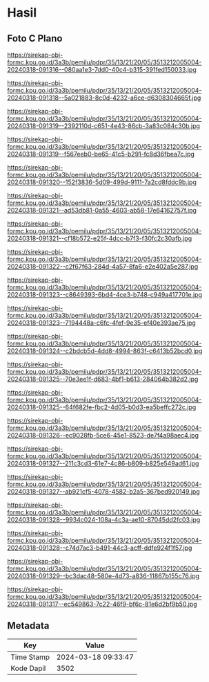 # Hasil

## Foto C Plano

https://sirekap-obj-formc.kpu.go.id/3a3b/pemilu/pdpr/35/13/21/20/05/3513212005004-20240318-091316--080aa1e3-7dd0-40c4-b315-391fed150033.jpg

https://sirekap-obj-formc.kpu.go.id/3a3b/pemilu/pdpr/35/13/21/20/05/3513212005004-20240318-091318--5a021883-8c0d-4232-a6ce-d6308304665f.jpg

https://sirekap-obj-formc.kpu.go.id/3a3b/pemilu/pdpr/35/13/21/20/05/3513212005004-20240318-091319--2392110d-c651-4e43-86cb-3a83c084c30b.jpg

https://sirekap-obj-formc.kpu.go.id/3a3b/pemilu/pdpr/35/13/21/20/05/3513212005004-20240318-091319--f567eeb0-be65-41c5-b291-fc8d36fbea7c.jpg

https://sirekap-obj-formc.kpu.go.id/3a3b/pemilu/pdpr/35/13/21/20/05/3513212005004-20240318-091320--152f3836-5d09-499d-9111-7a2cd8fddc9b.jpg

https://sirekap-obj-formc.kpu.go.id/3a3b/pemilu/pdpr/35/13/21/20/05/3513212005004-20240318-091321--ad53db81-0a55-4603-ab58-17e64162757f.jpg

https://sirekap-obj-formc.kpu.go.id/3a3b/pemilu/pdpr/35/13/21/20/05/3513212005004-20240318-091321--cf18b572-e25f-4dcc-b7f3-f30fc2c30afb.jpg

https://sirekap-obj-formc.kpu.go.id/3a3b/pemilu/pdpr/35/13/21/20/05/3513212005004-20240318-091322--c2f67f63-284d-4a57-8fa6-e2e402a5e287.jpg

https://sirekap-obj-formc.kpu.go.id/3a3b/pemilu/pdpr/35/13/21/20/05/3513212005004-20240318-091323--c8649393-6bd4-4ce3-b748-c949a417701e.jpg

https://sirekap-obj-formc.kpu.go.id/3a3b/pemilu/pdpr/35/13/21/20/05/3513212005004-20240318-091323--7194448a-c6fc-4fef-9e35-ef40e393ae75.jpg

https://sirekap-obj-formc.kpu.go.id/3a3b/pemilu/pdpr/35/13/21/20/05/3513212005004-20240318-091324--c2bdcb5d-4dd8-4994-863f-c6413b52bcd0.jpg

https://sirekap-obj-formc.kpu.go.id/3a3b/pemilu/pdpr/35/13/21/20/05/3513212005004-20240318-091325--70e3ee1f-d683-4bf1-b613-284064b382d2.jpg

https://sirekap-obj-formc.kpu.go.id/3a3b/pemilu/pdpr/35/13/21/20/05/3513212005004-20240318-091325--64f682fe-fbc2-4d05-b0d3-ea5beffc272c.jpg

https://sirekap-obj-formc.kpu.go.id/3a3b/pemilu/pdpr/35/13/21/20/05/3513212005004-20240318-091326--ec9028fb-5ce6-45e1-8523-de7f4a98aec4.jpg

https://sirekap-obj-formc.kpu.go.id/3a3b/pemilu/pdpr/35/13/21/20/05/3513212005004-20240318-091327--211c3cd3-61e7-4c86-b809-b825e549ad61.jpg

https://sirekap-obj-formc.kpu.go.id/3a3b/pemilu/pdpr/35/13/21/20/05/3513212005004-20240318-091327--ab921cf5-4078-4582-b2a5-367bed920149.jpg

https://sirekap-obj-formc.kpu.go.id/3a3b/pemilu/pdpr/35/13/21/20/05/3513212005004-20240318-091328--9934c024-108a-4c3a-ae10-87045dd2fc03.jpg

https://sirekap-obj-formc.kpu.go.id/3a3b/pemilu/pdpr/35/13/21/20/05/3513212005004-20240318-091328--c74d7ac3-b491-44c3-acff-ddfe924f1f57.jpg

https://sirekap-obj-formc.kpu.go.id/3a3b/pemilu/pdpr/35/13/21/20/05/3513212005004-20240318-091329--bc3dac48-580e-4d73-a836-11867b155c76.jpg

https://sirekap-obj-formc.kpu.go.id/3a3b/pemilu/pdpr/35/13/21/20/05/3513212005004-20240318-091317--ec549863-7c22-46f9-bf6c-81e6d2bf9b50.jpg


## Metadata

| Key        | Value               |
| ---------- | ------------------- |
| Time Stamp | 2024-03-18 09:33:47 |
| Kode Dapil | 3502                |



